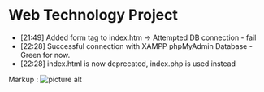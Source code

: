 # Web Technology Project
<ul>
<li>[21:49] Added form tag to index.htm -> Attempted DB connection - fail </li>
<li>[22:28] Successful connection with XAMPP phpMyAdmin Database - Green for now. </li>
<li>[22:28] index.html is now deprecated, index.php is used instead
</ul>

Markup : ![picture alt](https://preview.ibb.co/ddkykV/2018-11-23.png "Current VISUALS as of 23/11/18")
